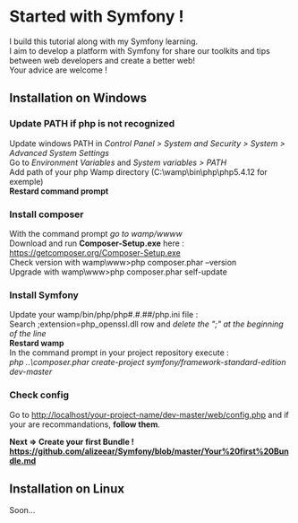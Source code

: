 Started with Symfony !
=======
I build this tutorial along with my Symfony learning.<br />
I aim to develop a platform with Symfony for share our toolkits and tips between web developers and create a better web!<br />
Your advice are welcome !

## Installation on Windows ##

### Update PATH if php is not recognized ###
Update windows PATH in *Control Panel > System and Security > System > Advanced System Settings*<br />
Go to *Environment Variables* and *System variables > PATH*<br />
Add path of your php Wamp directory (C:\wamp\bin\php\php5.4.12 for exemple)<br />
**Restard command prompt**<br />

### Install composer ###
With the command prompt *go to wamp/wwww*<br />
Download and run **Composer-Setup.exe** here : <https://getcomposer.org/Composer-Setup.exe><br />
Check version with wamp\www>php composer.phar –version <br />
Upgrade with wamp\www>php composer.phar self-update

### Install Symfony ###
Update your wamp/bin/php/php#.#.##/php.ini file : <br />
Search ;extension=php_openssl.dll row and *delete the ";" at the beginning of the line*<br />
**Restard wamp**<br />
In the command prompt in your project repository execute :<br />
*php ..\composer.phar create-project symfony/framework-standard-edition dev-master*

### Check config ###
Go to <http://localhost/your-project-name/dev-master/web/config.php> and if your are recommandations, **follow them**.<br />

**Next => Create your first Bundle ! <https://github.com/alizeear/Symfony/blob/master/Your%20first%20Bundle.md>**

## Installation on Linux ##
Soon...
